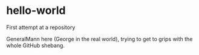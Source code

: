 # hello-world

First attempt at a repository

GeneralMann here (George in the real world), trying to get to grips with the whole GitHub shebang.
